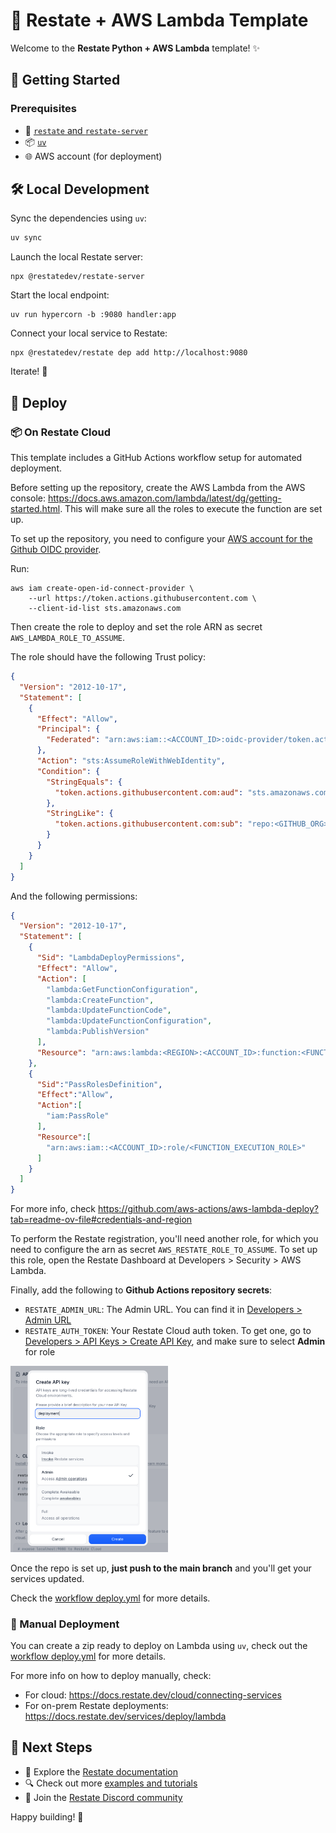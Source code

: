 # 🚀 Restate + AWS Lambda Template

Welcome to the **Restate Python + AWS Lambda** template! ✨

## 🏁 Getting Started

### Prerequisites
- 🔧 [`restate` and `restate-server`](https://docs.restate.dev/installation)
- 📦 [`uv`](https://docs.astral.sh/uv/getting-started/installation/)
- 🌐 AWS account (for deployment)

## 🛠️ Local Development

Sync the dependencies using `uv`:
```bash
uv sync
```

Launch the local Restate server:
```shell
npx @restatedev/restate-server
```

Start the local endpoint:
```shell
uv run hypercorn -b :9080 handler:app
```

Connect your local service to Restate:
```shell
npx @restatedev/restate dep add http://localhost:9080
```

Iterate! 🔧

## 🚀 Deploy

### 📦 On Restate Cloud

This template includes a GitHub Actions workflow setup for automated deployment.

Before setting up the repository, create the AWS Lambda from the AWS console: https://docs.aws.amazon.com/lambda/latest/dg/getting-started.html.
This will make sure all the roles to execute the function are set up. 

To set up the repository, you need to configure your [AWS account for the Github OIDC provider](https://github.com/aws-actions/configure-aws-credentials/tree/main?tab=readme-ov-file#configuring-iam-to-trust-github).

Run:
```shell
aws iam create-open-id-connect-provider \
    --url https://token.actions.githubusercontent.com \
    --client-id-list sts.amazonaws.com
```

Then create the role to deploy and set the role ARN as secret `AWS_LAMBDA_ROLE_TO_ASSUME`.

The role should have the following Trust policy:

```json
{
  "Version": "2012-10-17",
  "Statement": [
    {
      "Effect": "Allow",
      "Principal": {
        "Federated": "arn:aws:iam::<ACCOUNT_ID>:oidc-provider/token.actions.githubusercontent.com"
      },
      "Action": "sts:AssumeRoleWithWebIdentity",
      "Condition": {
        "StringEquals": {
          "token.actions.githubusercontent.com:aud": "sts.amazonaws.com"
        },
        "StringLike": {
          "token.actions.githubusercontent.com:sub": "repo:<GITHUB_ORG>/<GITHUB_REPO>:*"
        }
      }
    }
  ]
}
```

And the following permissions:

```json
{
  "Version": "2012-10-17",
  "Statement": [
    {
      "Sid": "LambdaDeployPermissions",
      "Effect": "Allow",
      "Action": [
        "lambda:GetFunctionConfiguration",
        "lambda:CreateFunction",
        "lambda:UpdateFunctionCode",
        "lambda:UpdateFunctionConfiguration",
        "lambda:PublishVersion"
      ],
      "Resource": "arn:aws:lambda:<REGION>:<ACCOUNT_ID>:function:<FUNCTION_NAME>"
    },
    {
      "Sid":"PassRolesDefinition",
      "Effect":"Allow",
      "Action":[
        "iam:PassRole"
      ],
      "Resource":[
        "arn:aws:iam::<ACCOUNT_ID>:role/<FUNCTION_EXECUTION_ROLE>"
      ]
    }
  ]
}
```

For more info, check https://github.com/aws-actions/aws-lambda-deploy?tab=readme-ov-file#credentials-and-region

To perform the Restate registration, you'll need another role, for which you need to configure the arn as secret `AWS_RESTATE_ROLE_TO_ASSUME`.
To set up this role, open the Restate Dashboard at Developers > Security > AWS Lambda.

Finally, add the following to **Github Actions repository secrets**:

- `RESTATE_ADMIN_URL`: The Admin URL. You can find it in [Developers > Admin URL](https://cloud.restate.dev/to/developers/integration#admin)
- `RESTATE_AUTH_TOKEN`: Your Restate Cloud auth token. To get one, go to [Developers > API Keys > Create API Key](https://cloud.restate.dev?createApiKey=true&createApiKeyDescription=deployment-key&createApiKeyRole=rst:role::AdminAccess), and make sure to select **Admin** for role
<img src="https://raw.githubusercontent.com/restatedev/docs-restate/refs/heads/main/docs/img/services/deploy/deployment-token.png" style="width:50%;height:50%;" />

Once the repo is set up, **just push to the main branch** and you'll get your services updated.

Check the [workflow deploy.yml](.github/workflows/deploy.yml) for more details.

### 🔧 Manual Deployment

You can create a zip ready to deploy on Lambda using `uv`, check out the [workflow deploy.yml](.github/workflows/deploy.yml) for more details.

For more info on how to deploy manually, check:

* For cloud: https://docs.restate.dev/cloud/connecting-services
* For on-prem Restate deployments: https://docs.restate.dev/services/deploy/lambda

## 🎯 Next Steps

- 📖 Explore the [Restate documentation](https://docs.restate.dev)
- 🔍 Check out more [examples and tutorials](https://github.com/restatedev/examples)
- 💬 Join the [Restate Discord community](https://discord.gg/skW3AZ6uGd)

Happy building! 🎉